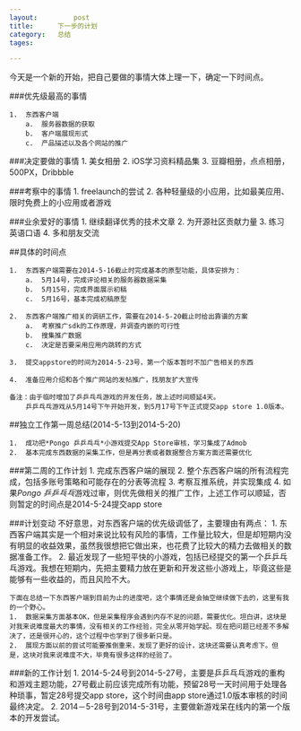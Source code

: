 ```yaml
---
layout: 		post
title:		下一步的计划
category:	总结
tages:		

---
```


今天是一个新的开始，把自己要做的事情大体上理一下，确定一下时间点。

###优先级最高的事情

	1.	东西客户端
		a.	服务器数据的获取
		b.	客户端展现形式
		c.	产品描述以及各个网站的推广
	

###决定要做的事情
	1.	美女相册
	2.	iOS学习资料精品集
	3.	豆瓣相册，点点相册，500PX，Dribbble


###考察中的事情
	1.	freelaunch的尝试
	2.	各种轻量级的小应用，比如最美应用、限时免费上的小应用或者游戏


###业余爱好的事情
	1.	继续翻译优秀的技术文章
	2.	为开源社区贡献力量
	3.	练习英语口语
	4.	多和朋友交流


##具体的时间点

	1.	东西客户端需要在2014-5-16截止时完成基本的原型功能，具体安排为：
		a.	5月14号，完成评论相关的服务器数据采集
		b.	5月15号，完成界面展示初稿
		c.	5月16号，基本完成初稿原型
		
	2.	东西客户端推广相关的调研工作，需要在2014-5-20截止时给出靠谱的方案
		a.	考察推广sdk的工作原理，并调查内嵌的可行性
		b.	搜集推广数据
		c.	决定是否要采用应用内跳转的方式
	
	3.	提交appstore的时间为2014-5-23号，第一个版本暂时不加广告相关的东西
	
	4.	准备应用介绍和各个推广网站的发帖推广，找朋友扩大宣传
	
	备注：由于临时增加了乒乒乓乓游戏的开发任务，故上述时间顺延4天。
		乒乒乓乓游戏从5月14号下午开始开发，到5月17号下午正式提交app store 1.0版本。		

	
##独立工作第一周总结(2014-5-13到2014-5-20)
	
	1.	成功把*Pongo 乒乒乓乓*小游戏提交App Store审核，学习集成了Admob
	2.	基本完成东西数据的采集工作，但是再分表或者数据整合方案方面还需要优化

###第二周的工作计划
	1.	完成东西客户端的展现
	2.	整个东西客户端的所有流程完成，包括多账号策略和可能存在的分表等流程
	3.	考察互推系统，并实现集成
	4.	如果*Pongo 乒乒乓乓*游戏过审，则优先做相关的推广工作，上述工作可以顺延，否则暂定的时间点是2014-5-24提交app store


###计划变动
	不好意思，对东西客户端的优先级调低了，主要理由有两点：
	1.	东西客户端其实是一个相对来说比较有风险的事情，工作量比较大，但是却短期内没有明显的收益效果，虽然我很想把它做出来，也花费了比较大的精力去做相关的数据准备工作。
	2.	最近发现了一些短平快的小游戏，包括已经提交的第一个乒乒乓乓游戏。我想在短期内，先把主要精力放在更新和开发这些小游戏上，毕竟这些是能够有一些收益的，而且风险不大。
	
	下面在总结一下东西客户端到目前为止的进度吧，这个事情还是会抽空继续做下去的，这里有我的一个野心。
	1.	数据采集方面基本OK，但是采集程序会遇到内存不足的问题，需要优化。坦白讲，这块是对我来说难度最大的事情，没有相关的工作经验，完全从零开始学起。现在把问题已经差不多解决了，还是很开心的，这个过程中也学到了很多新只是。
	2.	展现方面以前的尝试可能要推倒重来，发现了更好的设计，这块还需要认真考虑下。但是，这块对我来说难度不大，毕竟有很多这样的经验了。

###新的工作计划
	1.	2014-5-24号到2014-5-27号，主要是乒乒乓乓游戏的重构和游戏主题功能，27号截止前应该完成所有功能，预留28号一天时间用于处理各种琐事，暂定28号提交app store，这个时间由app store通过1.0版本审核的时间最终决定。
	2.	2014－5-28号到2014-5-31号，主要做新游戏呆在线内的第一个版本的开发尝试。
	
	